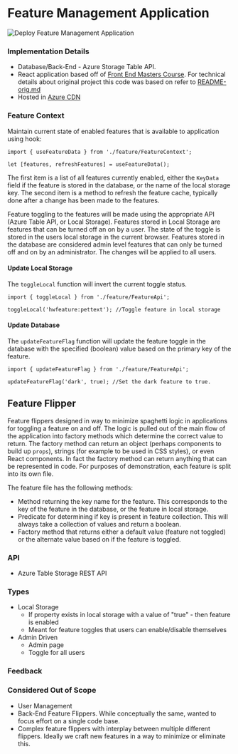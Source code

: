 # Feature Management Application
![Deploy Feature Management Application](https://github.com/derekjsnyder/FeatureManagement/workflows/Deploy%20Feature%20Management%20Application/badge.svg)

### Implementation Details
- Database/Back-End - Azure Storage Table API.
- React application based off of [Front End Masters Course](https://bit.ly/react-v5).  For technical details about original project this code was based on refer to [README-orig.md](README-orig.md)
- Hosted in [Azure CDN](https://clinicalabendpointdev.azureedge.net)

### Feature Context
Maintain current state of enabled features that is available to application using hook:
```
import { useFeatureData } from './feature/FeatureContext';

let [features, refreshFeatures] = useFeatureData();
```

The first item is a list of all features currently enabled, either the `KeyData` field if the feature is stored in the database, or the name of the local storage key.  The second item is a method to refresh the feature cache, typically done after a change has been made to the features.

Feature toggling to the features will be made using the appropriate API (Azure Table API, or Local Storage).  Features stored in Local Storage are features that can be turned off an on by a user.  The state of the toggle is stored in the users local storage in the current browser.  Features stored in the database are considered admin level features that can only be turned off and on by an administrator.  The changes will be applied to all users.

#### Update Local Storage
The `toggleLocal` function will invert the current toggle status.
```
import { toggleLocal } from './feature/FeatureApi';

toggleLocal('hwfeature:pettext'); //Toggle feature in local storage
```

#### Update Database
The `updateFeatureFlag` function will update the feature toggle in the database with the specified (boolean) value based on the primary key of the feature.
```
import { updateFeatureFlag } from './feature/FeatureApi';

updateFeatureFlag('dark', true); //Set the dark feature to true.
```

## Feature Flipper
Feature flippers designed in way to minimize spaghetti logic in applications for toggling a feature on and off.  The logic is pulled out of the main flow of the application into factory methods which determine the correct value to return.  The factory method can return an object (perhaps components to build up `props`), strings (for example to be used in CSS styles), or even React components.  In fact the factory method can return anything that can be represented in code. For purposes of demonstration, each feature is split into its own file.

The feature file has the following methods:
  - Method returning the key name for the feature.  This corresponds to the key of the feature in the database, or the feature in local storage.
  - Predicate for determining if key is present in feature collection.  This will always take a collection of values and return a boolean.
  - Factory method that returns either a default value (feature not toggled) or the alternate value based on if the feature is toggled.

### API
- Azure Table Storage REST API

### Types
- Local Storage
    - If property exists in local storage with a value of "true" - then feature is enabled
    - Meant for feature toggles that users can enable/disable themselves
- Admin Driven
    - Admin page
    - Toggle for all users

### Feedback

### Considered Out of Scope
- User Management
- Back-End Feature Flippers.  While conceptually the same, wanted to focus effort on a single code base.
- Complex feature flippers with interplay between multiple different flippers.  Ideally we craft new features in a way to minimize or eliminate this.